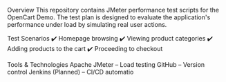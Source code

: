 Overview
This repository contains JMeter performance test scripts for the OpenCart Demo. The test plan is designed to evaluate the application's performance under load by simulating real user actions.

Test Scenarios
✔️ Homepage browsing
✔️ Viewing product categories
✔️ Adding products to the cart
✔️ Proceeding to checkout

Tools & Technologies
Apache JMeter – Load testing
GitHub – Version control
Jenkins (Planned) – CI/CD automatio
